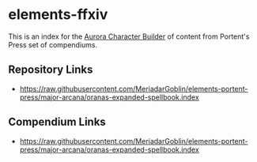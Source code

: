 # elements-ffxiv
This is an index for the [Aurora Character Builder](http://www.aurorabuilder.com "Aurora Website") of content from Portent's Press set of compendiums.

## Repository Links
- https://raw.githubusercontent.com/MeriadarGoblin/elements-portent-press/major-arcana/oranas-expanded-spellbook.index

## Compendium Links
- https://raw.githubusercontent.com/MeriadarGoblin/elements-portent-press/major-arcana/oranas-expanded-spellbook.index